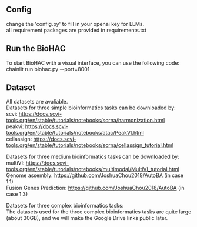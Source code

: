 ## Config
change the 'config.py' to fill in your openai key for LLMs.  
all requirement packages are provided in requirements.txt

## Run the BioHAC
To start BioHAC with a visual interface, you can use the following code:  
chainlit run biohac.py --port=8001

## Dataset
All datasets are avaliable.  
Datasets for three simple bioinformatics tasks can be downloaded by:  
scvi: https://docs.scvi-tools.org/en/stable/tutorials/notebooks/scrna/harmonization.html  
peakvi: https://docs.scvi-tools.org/en/stable/tutorials/notebooks/atac/PeakVI.html  
cellassign: https://docs.scvi-tools.org/en/stable/tutorials/notebooks/scrna/cellassign_tutorial.html  

Datasets for three medium bioinformatics tasks can be downloaded by:  
multiVI: https://docs.scvi-tools.org/en/stable/tutorials/notebooks/multimodal/MultiVI_tutorial.html  
Genome assembly: https://github.com/JoshuaChou2018/AutoBA  (in case 1.1)  
Fusion Genes Prediction: https://github.com/JoshuaChou2018/AutoBA (in case 1.3)  

Datasets for three complex bioinformatics tasks:  
The datasets used for the three complex bioinformatics tasks are quite large (about 30GB), and we will make the Google Drive links public later.